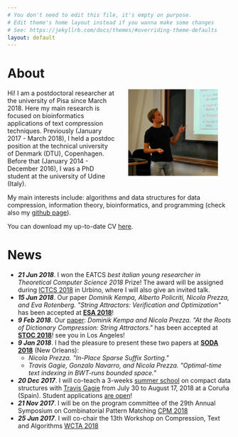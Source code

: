 ```yaml
---
# You don't need to edit this file, it's empty on purpose.
# Edit theme's home layout instead if you wanna make some changes
# See: https://jekyllrb.com/docs/themes/#overriding-theme-defaults
layout: default
---
```


# About

<img src="figures/io.jpg" align="right" width="40%" hspace="30" vspace="0" alt="a picture of me" />

Hi! I am a postdoctoral researcher at the university of Pisa since March 2018. Here my main research is focused on bioinformatics applications of text compression techniques. Previously (January 2017 - March 2018), I held a postdoc position at the technical university of Denmark (DTU), Copenhagen. Before that (January 2014 - December 2016), I was a PhD student at the university of Udine (Italy).


My main interests include: algorithms and data structures for data compression, information theory, bioinformatics, and programming (check also my [github page](https://github.com/nicolaprezza)). 

You can download my up-to-date CV [here](./pdfs/CV.pdf).



# News

* ***21 Jun 2018***. I won the EATCS *best italian young researcher in Theoretical Computer Science 2018* Prize! The award will be assigned during [ICTCS 2018](http://www.sti.uniurb.it/events/ictcs2018/cfp.html) in Urbino, where I will also give an invited talk.
* ***15 Jun 2018***. Our paper *Dominik Kempa, Alberto Policriti, Nicola Prezza, and Eva Rotenberg. "String Attractors: Verification and Optimization"* has been accepted at [**ESA 2018**](http://algo2018.hiit.fi/esa/)! 
* ***9 Feb 2018***. Our [paper](pdfs/stoc18.pdf): *Dominik Kempa and Nicola Prezza. "At the Roots of Dictionary Compression: String Attractors."* has been accepted at [**STOC 2018**](http://acm-stoc.org/stoc2018/)! see you in Los Angeles!
* ***9 Jan 2018***. I had the pleasure to present these two papers at  [**SODA 2018**](http://www.siam.org/meetings/da18/) (New Orleans): 
	+ *Nicola Prezza. "In-Place Sparse Suffix Sorting."*
	+ *Travis Gagie, Gonzalo Navarro, and Nicola Prezza. "Optimal-time text indexing in BWT-runs bounded space."*
* ***20 Dec 2017***. I will co-teach a 3-weeks [summer school](http://www.udc.es/iss/courses/courses_2018/Compact_data_structures.html) on compact data structures with [Travis Gagie](https://www.cs.helsinki.fi/u/gagie/) from July 30 to August 17, 2018 at a Coruña (Spain). Student applications [are open](http://www.udc.es/iss/courses/Registration_fees/index.html?language=en)!
* ***21 Nov 2017***. I will be on the program committee of the 29th Annual Symposium on Combinatorial Pattern Matching [CPM 2018](http://cpm2018.sdu.edu.cn/)
* ***25 Jun 2017***. I will co-chair the 13th Workshop on Compression, Text and Algorithms [WCTA 2018](http://eventos.spc.org.pe/spire2018/)

